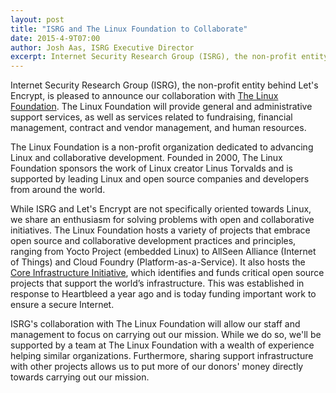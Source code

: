 ```yaml
---
layout: post
title: "ISRG and The Linux Foundation to Collaborate"
date: 2015-4-9T07:00
author: Josh Aas, ISRG Executive Director
excerpt: Internet Security Research Group (ISRG), the non-profit entity behind Let's Encrypt, is pleased to announce our collaboration with The Linux Foundation.
---
```


Internet Security Research Group (ISRG), the non-profit entity behind Let's Encrypt, is pleased to announce our collaboration with <a href="https://www.linuxfoundation.org/">The Linux Foundation</a>. The Linux Foundation will provide general and administrative support services, as well as services related to fundraising, financial management, contract and vendor management, and human resources.

The Linux Foundation is a non-profit organization dedicated to advancing Linux and collaborative development. Founded in 2000, The Linux Foundation sponsors the work of Linux creator Linus Torvalds and is supported by leading Linux and open source companies and developers from around the world.

While ISRG and Let's Encrypt are not specifically oriented towards Linux, we share an enthusiasm for solving problems with open and collaborative initiatives. The Linux Foundation hosts a variety of projects that embrace open source and collaborative development practices and principles, ranging from Yocto Project (embedded Linux) to AllSeen Alliance (Internet of Things) and Cloud Foundry (Platform-as-a-Service). It also hosts the <a href="https://www.linuxfoundation.org/programs/core-infrastructure-initiative">Core Infrastructure Initiative</a>, which identifies and funds critical open source projects that support the world’s infrastructure. This was established in response to Heartbleed a year ago and is today funding important work to ensure a secure Internet. 

ISRG's collaboration with The Linux Foundation will allow our staff and management to focus on carrying out our mission. While we do so, we'll be supported by a team at The Linux Foundation with a wealth of experience helping similar organizations. Furthermore, sharing support infrastructure with other projects allows us to put more of our donors' money directly towards carrying out our mission.
